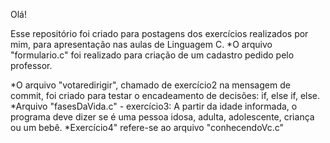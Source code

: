 Olá!

Esse repositório foi criado para postagens dos exercícios realizados por mim, para apresentação nas aulas de Linguagem C.
*O arquivo "formulario.c" foi realizado para criação de um cadastro pedido pelo professor.

*O arquivo "votaredirigir", chamado de exercício2 na mensagem de commit, foi criado para testar o encadeamento de decisões: if, else if, else.
*Arquivo "fasesDaVida.c" - exercício3: A partir da idade informada, o programa deve dizer se é uma pessoa idosa, adulta, adolescente, criança ou um bebê.
*Exercício4" refere-se ao arquivo "conhecendoVc.c"